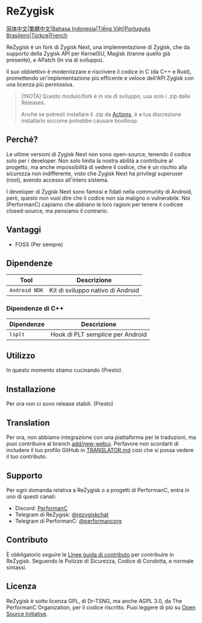 # ReZygisk

[简体中文](/READMEs/README_zh-CN.md)|[繁體中文](/READMEs/README_zh-TW.md)|[Bahasa Indonesia](/READMEs/README_id-ID.md)|[Tiếng Việt](/READMEs/README_vi-VN.md)|[Português Brasileiro](/READMEs/README_pt-BR.md)|[Türkçe](/READMEs/README_tr-TR.md)|[French](/READMEs/README_fr-FR.md)

ReZygisk è un fork di Zygisk Next, una implementazione di Zygisk, che da supporto della Zygisk API per KernelSU, Magisk (tranne quello già presente), e APatch (In via di sviluppo).

Il suo obbiettivo è modernizzare e riscrivere il codice in C (da C++ e Rust), promettendo un'implementazione più efficente e veloce dell'API Zygisk con una licenza più permissiva.

> [!NOTA]
> Questo modulo/fork è in via di sviluppo; usa solo i .zip dalle Releases.
>
> Anche se potresti installare il .zip da [Actions](https://github.com/PerformanC/ReZygisk/actions), è a tua discrezione installarlo siccome potrebbe causare bootloop.

## Perché?

Le ultime versioni di Zygisk Next non sono open-source, tenendo il codice solo per i developer. Non solo limita la nostra abilità a contribuire al progetto, ma anche impossibilità di vedere il codice, che è un rischio alla sicurezza non indifferente, visto che Zygisk Next ha privilegi superuser (root), avendo accesso all'intero sistema.

I developer di Zygisk Next sono famosi e fidati nella community di Android, però, questo non vuol dire che il codice non sia maligno o vulnerabile. Noi (PerformanC) capiamo che abbiano le loro ragioni per tenere il codicee closed-source, ma pensiamo il contrario.

## Vantaggi

- FOSS (Per sempre)

## Dipendenze

| Tool            | Descrizione                            |
|-----------------|----------------------------------------|
| `Android NDK`   | Kit di sviluppo nativo di Android      |

### Dipendenze di C++

| Dipendenze | Descrizione                      |
|------------|----------------------------------|
| `lsplt`    | Hook di PLT semplice per Android |

## Utilizzo

In questo momento stiamo cucinando (Presto).

## Installazione

Per ora non ci sono release stabili. (Presto)

## Translation

Per ora, non abbiamo integrazione con una piattaforma per le traduzioni, ma puoi contribuire al branch [add/new-webui](https://github.com/PerformanC/ReZygisk/tree/add/new-webui). Perfavore non scordarti di includere il tuo profilo GitHub in [TRANSLATOR.md](https://github.com/PerformanC/ReZygisk/blob/add/new-webui/TRANSLATOR.md) così che si possa vedere il tuo contributo.

## Supporto
Per ogni domanda relativa a ReZygisk o a progetti di PerformanC, entra in uno di questi canali:

- Discord: [PerformanC](https://discord.gg/uPveNfTuCJ)
- Telegram di ReZygisk: [@rezygiskchat](https://t.me/rezygiskchat)
- Telegram di PerformanC: [@performancorg](https://t.me/performancorg)

## Contributo

È obbligatorio seguire le [Linee guida di contributo](https://github.com/PerformanC/contributing) per contribuire in ReZygisk. Seguendo le Polizze di Sicurezza, Codice di Condotta, e normale sintassi.

## Licenza

ReZygisk è sotto licenza GPL, di Dr-TSNG, ma anche AGPL 3.0, da The PerformanC Organization, per il codice riscritto. Puoi leggere di più su [Open Source Initiative](https://opensource.org/licenses/AGPL-3.0).
